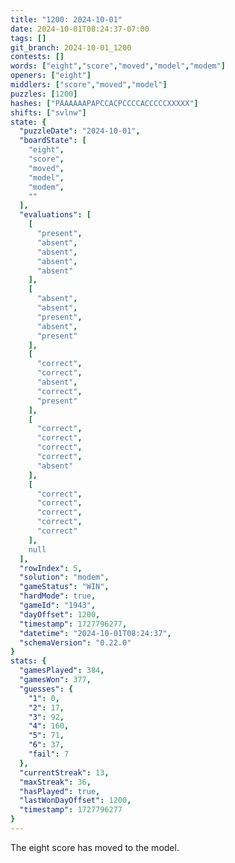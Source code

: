 ```yaml
---
title: "1200: 2024-10-01"
date: 2024-10-01T08:24:37-07:00
tags: []
git_branch: 2024-10-01_1200
contests: []
words: ["eight","score","moved","model","modem"]
openers: ["eight"]
middlers: ["score","moved","model"]
puzzles: [1200]
hashes: ["PAAAAAAPAPCCACPCCCCACCCCCXXXXX"]
shifts: ["svlnw"]
state: {
  "puzzleDate": "2024-10-01",
  "boardState": [
    "eight",
    "score",
    "moved",
    "model",
    "modem",
    ""
  ],
  "evaluations": [
    [
      "present",
      "absent",
      "absent",
      "absent",
      "absent"
    ],
    [
      "absent",
      "absent",
      "present",
      "absent",
      "present"
    ],
    [
      "correct",
      "correct",
      "absent",
      "correct",
      "present"
    ],
    [
      "correct",
      "correct",
      "correct",
      "correct",
      "absent"
    ],
    [
      "correct",
      "correct",
      "correct",
      "correct",
      "correct"
    ],
    null
  ],
  "rowIndex": 5,
  "solution": "modem",
  "gameStatus": "WIN",
  "hardMode": true,
  "gameId": "1943",
  "dayOffset": 1200,
  "timestamp": 1727796277,
  "datetime": "2024-10-01T08:24:37",
  "schemaVersion": "0.22.0"
}
stats: {
  "gamesPlayed": 384,
  "gamesWon": 377,
  "guesses": {
    "1": 0,
    "2": 17,
    "3": 92,
    "4": 160,
    "5": 71,
    "6": 37,
    "fail": 7
  },
  "currentStreak": 13,
  "maxStreak": 36,
  "hasPlayed": true,
  "lastWonDayOffset": 1200,
  "timestamp": 1727796277
}
---
```

<!-- more -->
The eight score has moved to the model.
